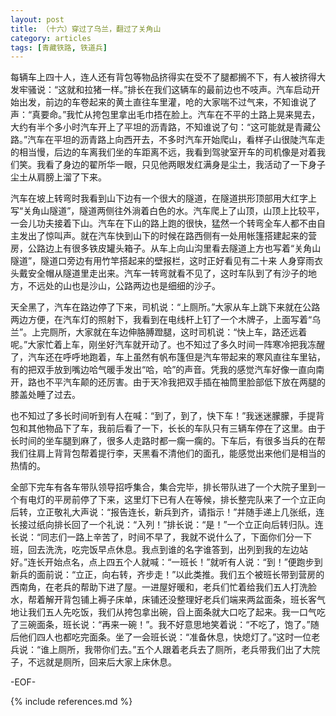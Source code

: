 ```yaml
---
layout: post
title: （十六）穿过了乌兰，翻过了关角山
category: articles
tags: [青藏铁路, 铁道兵]
---
```


每辆车上四十人，连人还有背包等物品挤得实在受不了腿都搁不下，有人被挤得大发牢骚说：“这就和拉猪一样。”排长在我们这辆车的最前边也不吱声。汽车启动开始出发，前边的车卷起来的黄土直往车里灌，呛的大家喘不过气来，不知谁说了声：“真要命。”我忙从挎包里拿出毛巾捂在脸上。汽车在不平的土路上晃来晃去，大约有半个多小时汽车开上了平坦的沥青路，不知谁说了句：“这可能就是青藏公路。”汽车在平坦的沥青路上向西开去，不多时汽车开始爬山，看样子山很陡汽车走的相当慢，后边的车离我们坐的车距离不远，我看到驾驶室开车的司机像是对着我们笑。我看了身边的翟所华一眼，只见他两眼发红满身是尘土，我活动了一下身子尘土从肩膀上溜了下来。

汽车在坡上转弯时我看到山下边有一个很大的隧道，在隧道拱形顶部用大红字上写“关角山隧道”，隧道两侧往外淌着白色的水。汽车爬上了山顶，山顶上比较平，一会儿功夫接着下山。汽车在下山的路上跑的很快，猛然一个转弯全车人都不由自主发出了惊叫声。就在汽车快到山下的时候在路西侧有一处用帐篷搭建起来的营房，公路边上有很多铁皮罐头箱子。从车上向山沟里看去隧道上方也写着“关角山隧道”，隧道口旁边有用竹竿搭起来的壁报栏，这时正好看见有二十来 人身穿雨衣头戴安全帽从隧道里走出来。汽车一转弯就看不见了，这时车队到了有沙子的地方，不远处的山也是沙山，公路两边也是细细的沙子。

天全黑了，汽车在路边停了下来，司机说：“上厕所。”大家从车上跳下来就在公路两边方便，在汽车灯的照射下，我看到在电线杆上钉了一个木牌子，上面写着“乌兰”。上完厕所，大家就在车边伸胳膊蹬腿，这时司机说：“快上车，路还远着呢。”大家忙着上车，刚坐好汽车就开动了。也不知过了多久时间一阵寒冷把我冻醒了，汽车还在呼呼地跑着，车上虽然有帆布篷但是汽车带起来的寒风直往车里钻，有的把双手放到嘴边哈气暖手发出“哈，哈”的声音。凭我的感觉汽车好像一直向南开，路也不平汽车颠的还厉害。由于天冷我把双手插在袖筒里脸部低下放在两腿的膝盖处睡了过去。

也不知过了多长时间听到有人在喊：“到了，到了，快下车！”我迷迷朦朦，手提背包和其他物品下了车，我前后看了一下，长长的车队只有三辆车停在了这里。由于长时间的坐车腿到麻了，很多人走路时都一瘸一瘸的。下车后，有很多当兵的在帮我们往肩上背背包帮着提行李，天黑看不清他们的面孔，能感觉出来他们是相当的热情的。

全部下完车有各车带队领导招呼集合，集合完毕，排长带队进了一个大院子里到一个有电灯的平房前停了下来，这里灯下已有人在等候，排长整完队来了一个立正向后转，立正敬礼大声说：“报告连长，新兵到齐，请指示！”并随手递上几张纸，连长接过纸向排长回了一个礼说：“入列！”排长说：“是！”一个立正向后转归队。连长说：“同志们一路上辛苦了，时间不早了，我就不说什么了，下面你们分一下班，回去洗洗，吃完饭早点休息。我点到谁的名字谁答到，出列到我的左边站好。”连长开始点名，点上四五个人就喊：“一班长！”就听有人说：“到！”便跑步到新兵的面前说：“立正，向右转，齐步走！”以此类推。我们五个被班长带到营房的西南角，在老兵的帮助下进了屋。一进屋好暖和，老兵们忙着给我们五人打洗脸水，帮着解开背包铺上褥子床单，床铺还没整理好老兵们端来两盆面条，班长客气地让我们五人先吃饭，我们从挎包拿出碗，舀上面条就大口吃了起来。我一口气吃了三碗面条，班长说：“再来一碗！”。我不好意思地笑着说：“不吃了，饱了。”随后他们四人也都吃完面条。坐了一会班长说：“准备休息，快熄灯了。”这时一位老兵说：“谁上厕所，我带你们去。”五个人跟着老兵去了厕所，老兵带我们出了大院子，不远就是厕所，回来后大家上床休息。

-EOF-

{% include references.md %}
